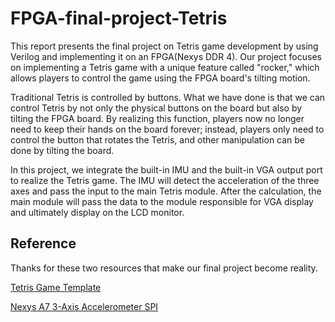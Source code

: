 # FPGA-final-project-Tetris

This report presents the final project on Tetris game development by using Verilog and
implementing it on an FPGA(Nexys DDR 4). Our project focuses on implementing a Tetris game
with a unique feature called "rocker," which allows players to control the game using the FPGA
board's tilting motion.

Traditional Tetris is controlled by buttons. What we have done is that we can control
Tetris by not only the physical buttons on the board but also by tilting the FPGA board. By
realizing this function, players now no longer need to keep their hands on the board forever;
instead, players only need to control the button that rotates the Tetris, and other manipulation can
be done by tilting the board.

In this project, we integrate the built-in IMU and the built-in VGA output port to realize
the Tetris game. The IMU will detect the acceleration of the three axes and pass the input to the
main Tetris module. After the calculation, the main module will pass the data to the module
responsible for VGA display and ultimately display on the LCD monitor.

## Reference
Thanks for these two resources that make our final project become reality.

[Tetris Game Template](https://osf.io/s6kfz/)

[Nexys A7 3-Axis Accelerometer SPI](https://github.com/FPGADude/Digital-Design/tree/main/FPGA%20Projects/Nexys%20A7%203-Axis%20Accelerometer%20SPI)
